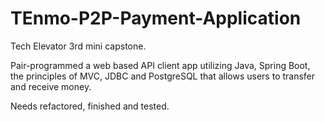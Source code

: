 # TEnmo-P2P-Payment-Application
Tech Elevator 3rd mini capstone.

Pair-programmed a web based API client app utilizing Java, Spring Boot, the principles of MVC, JDBC and PostgreSQL that allows users to transfer and receive money.

Needs refactored, finished and tested.
